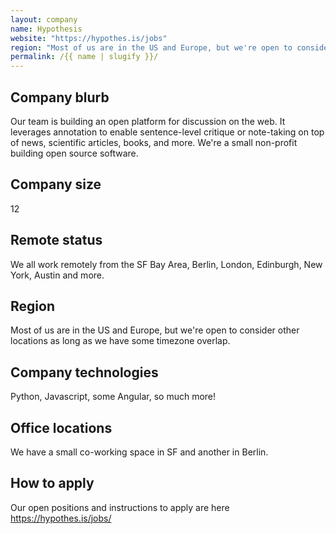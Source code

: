 ```yaml
---
layout: company
name: Hypothesis
website: "https://hypothes.is/jobs"
region: "Most of us are in the US and Europe, but we're open to consider other locations as long as we have some timezone overlap."
permalink: /{{ name | slugify }}/
---
```


## Company blurb

Our team is building an open platform for discussion on the web. It leverages annotation to enable sentence-level critique or note-taking on top of news, scientific articles, books, and more. We're a small non-profit building open source software.

## Company size

12

## Remote status

We all work remotely from the SF Bay Area, Berlin, London, Edinburgh, New York, Austin and more.

## Region

Most of us are in the US and Europe, but we're open to consider other locations as long as we have some timezone overlap.

## Company technologies

Python, Javascript, some Angular, so much more!

## Office locations

We have a small co-working space in SF and another in Berlin.

## How to apply

Our open positions and instructions to apply are here https://hypothes.is/jobs/